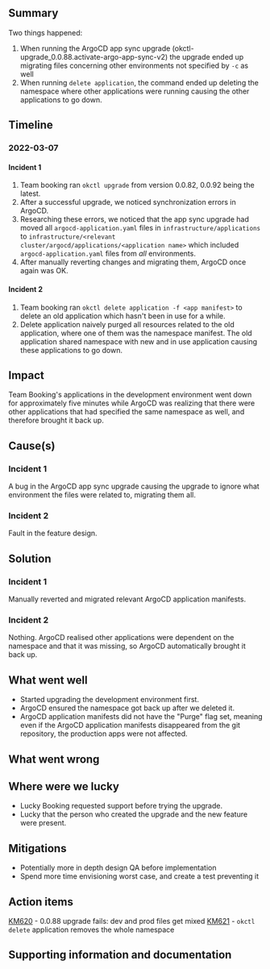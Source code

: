 ## Summary
<!--
Describe the reason and the consequences of the event as short and concise as possible.

Example:
The backend of Oslo Nøkkelen were unavailable for 31 minutes due to an increase in traffic that happened after a
proaktiv melding.
-->

Two things happened:

1. When running the ArgoCD app sync upgrade (okctl-upgrade_0.0.88.activate-argo-app-sync-v2) the upgrade ended up
    migrating files concerning other environments not specified by `-c` as well
2. When running `delete application`, the command ended up deleting the namespace where other applications were running
    causing the other applications to go down.

## Timeline
<!--
Describe the relevant activites in a timeline format. Remember activities
leading up to the event being triggered. Make sure to link to graphs, logs and
other relevant information sources.

2019-12-30
    23:30 A proactive message got sendt out to all the citizens of Oslo
2019-12-31
    08:23 Oslonøkkelen had been downloaded 30.000 times, distributed evenly across iOS and Android, during the past 3 hours
    09:09 DOWNTIME START - backend fails due to the increased load
    09:14 Received Slack notifications due to an increase in 500 status codes in the backend
    09:16 Initiated an investigation into the issue
    09:18 EVENT START - Team creates the Slack channel #citykey-incident-backend to better cooperate on the issue
    09:20 Manually scaling up the number of backend instances
    09:24 Found the error. The backend fails when it tries to read an item in the database that doesn't exist. Only happens upon a users first login
    09:28 Pull request with a fix created: http://github.com/oslokommune/something/something/pr/298
    09:34 Pull request 298 merged and deployed to production
    09:39 PROBLEM FIXED - Amount of 500 status code requests are decreasing
    09:40 DOWNTIME END - Amount of 500 status codes are down to zero
    10:10 EVENT END - Reaches criteria of 30 minutes with normal activity
-->
### 2022-03-07

#### Incident 1

1. Team booking ran `okctl upgrade` from version 0.0.82, 0.0.92 being the latest.
2. After a successful upgrade, we noticed synchronization errors in ArgoCD.
3. Researching these errors, we noticed that the app sync upgrade had moved all `argocd-application.yaml` files in
    `infrastructure/applications` to `infrastructure/<relevant cluster/argocd/applications/<application name>` which
    included `argocd-application.yaml` files from _all_ environments.
4. After manually reverting changes and migrating them, ArgoCD once again was OK.

#### Incident 2

1. Team booking ran `okctl delete application -f <app manifest>` to delete an old application which hasn't been in use
    for a while.
2. Delete application naively purged all resources related to the old application, where one of them was the
    namespace manifest. The old application shared namespace with new and in use application causing these applications
    to go down.

## Impact
<!--
Describe the consequences this had for the organization.

Example:
- Approximately 30.000 users downloaded and experienced an error using the app.
- Users already logged in experienced some minor delay in the app
-->

Team Booking's applications in the development environment went down for approximately five minutes while ArgoCD was
realizing that there were other applications that had specified the same namespace as well, and therefore brought it
back up.

## Cause(s)
<!--
Describe relevant factors that played a part in causing the event.

Example:
The error happened due to a combination of:
- A spike of new users
- A bug in the backend code for user creation
-->

### Incident 1

A bug in the ArgoCD app sync upgrade causing the upgrade to ignore what environment the files were related to, migrating
them all.

### Incident 2

Fault in the feature design.

## Solution
<!--
Describe how the problem was fixed.

Example:
- Manually scaled up number of backend instances letting regular traffic stay unaffected
- Created a fix for the database schema
-->

### Incident 1

Manually reverted and migrated relevant ArgoCD application manifests.

### Incident 2

Nothing. ArgoCD realised other applications were dependent on the namespace and that it was missing, so ArgoCD
automatically brought it back up.

## What went well
<!--
Describe what went well trying to handle the event.

Example:
- Alerting mechanisms worked brilliantly when errors started comming in
- Deploying the database update was fast
-->

* Started upgrading the development environment first.
* ArgoCD ensured the namespace got back up after we deleted it.
* ArgoCD application manifests did not have the "Purge" flag set, meaning even if the ArgoCD application manifests
    disappeared from the git repository, the production apps were not affected.

## What went wrong
<!--
Describe what went wrong trying to handle the event.

Example:
- Had to manually roll back the database while testing fixes
- We missed the notification regarding Keycloak upgrade
-->


## Where were we lucky
<!--
Describe briefly the situations related to this event where we got lucky.

Example:
- Updating the database schema fixed the problem
- Manual horizontal scale up ensured a small amount of users was affected
-->

* Lucky Booking requested support before trying the upgrade.
* Lucky that the person who created the upgrade and the new feature were present.

## Mitigations
<!--
Describe potential steps to prevent this event from happening again, be it technical, processes, etc.

Example:
- Request that proactive messages will be sendt in smaller batches, ideally during regular work hours, for load to be
    better distributed.
- Create tests that cover creation and authentication of users
-->

- Potentially more in depth design QA before implementation
- Spend more time envisioning worst case, and create a test preventing it

## Action items
<!--
Describe and reference specific action items

Example:
[KM123](https://trello.com/c/nJpSSGCs/455-post-mortem-the-github-cert-issue) - Add backoff for login in the iOS app
[KM221](https://trello.com/c/nJpSSGCs/455-post-mortem-the-github-cert-issue) - Add tests in the backend for creating a user and authenticating
-->

[KM620](https://trello.com/c/AyCdNq4y) - 0.0.88 upgrade fails: dev and prod files get mixed
[KM621](https://trello.com/c/wjF1XyfK) - `okctl delete` application removes the whole namespace

## Supporting information and documentation
<!--
Add relevant additional information or documentation.

Example: images of metrics that show when something went wrong, relevant pieces of logs, etc
-->
